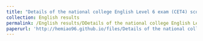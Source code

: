 ```yaml
---
title: "Details of the national college English Level 6 exam (CET4) scores"
collection: English results
permalink: /English results/DDetails of the national college English Level 4 exam (CET4) results
paperurl: 'http://hemiao96.github.io/files/Details of the national college English Level 4 exam (CET4) results.pdf'
---
```


